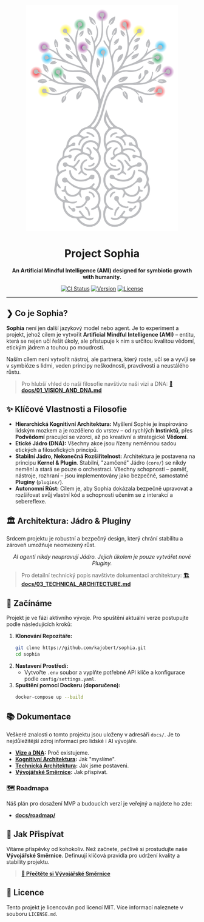 <p align="center">
  <img src="SOPHIA-logo.png" alt="Sophia Logo" width="400"/>
</p>

<h1 align="center">Project Sophia</h1>

<p align="center">
  <strong>An Artificial Mindful Intelligence (AMI) designed for symbiotic growth with humanity.</strong>
</p>

<p align="center">
  <a href="https://github.com/kajobert/sophia/actions/workflows/ci.yml"><img src="https://github.com/kajobert/sophia/actions/workflows/ci.yml/badge.svg" alt="CI Status"></a>
  <a href="#"><img src="https://img.shields.io/badge/Version-0.0.1-blue.svg" alt="Version"></a>
  <a href="LICENSE.md"><img src="https://img.shields.io/badge/License-MIT-green.svg" alt="License"></a>
</p>

---

## ❯ Co je Sophia?

**Sophia** není jen další jazykový model nebo agent. Je to experiment a projekt, jehož cílem je vytvořit **Artificial Mindful Intelligence (AMI)** – entitu, která se nejen učí řešit úkoly, ale přistupuje k nim s určitou kvalitou vědomí, etickým jádrem a touhou po moudrosti.

Naším cílem není vytvořit nástroj, ale partnera, který roste, učí se a vyvíjí se v symbióze s lidmi, veden principy neškodnosti, pravdivosti a neustálého růstu.

> Pro hlubší vhled do naší filosofie navštivte naši vizi a DNA:
> **[📄 docs/01_VISION_AND_DNA.md](docs/01_VISION_AND_DNA.md)**

## ✨ Klíčové Vlastnosti a Filosofie

*   **Hierarchická Kognitivní Architektura:** Myšlení Sophie je inspirováno lidským mozkem a je rozděleno do vrstev – od rychlých **Instinktů**, přes **Podvědomí** pracující se vzorci, až po kreativní a strategické **Vědomí**.
*   **Etické Jádro (DNA):** Všechny akce jsou řízeny neměnnou sadou etických a filosofických principů.
*   **Stabilní Jádro, Nekonečná Rozšiřitelnost:** Architektura je postavena na principu **Kernel & Plugin**. Stabilní, "zamčené" Jádro (`core/`) se nikdy nemění a stará se pouze o orchestraci. Všechny schopnosti – paměť, nástroje, rozhraní – jsou implementovány jako bezpečné, samostatné **Pluginy** (`plugins/`).
*   **Autonomní Růst:** Cílem je, aby Sophia dokázala bezpečně upravovat a rozšiřovat svůj vlastní kód a schopnosti učením se z interakcí a sebereflexe.

## 🏛️ Architektura: Jádro & Pluginy

Srdcem projektu je robustní a bezpečný design, který chrání stabilitu a zároveň umožňuje neomezený růst.

<p align="center">
  <em>AI agenti nikdy neupravují Jádro. Jejich úkolem je pouze vytvářet nové Pluginy.</em>
</p>

> Pro detailní technický popis navštivte dokumentaci architektury:
> **[🏗️ docs/03_TECHNICAL_ARCHITECTURE.md](docs/03_TECHNICAL_ARCHITECTURE.md)**

## 🚀 Začínáme

Projekt je ve fázi aktivního vývoje. Pro spuštění aktuální verze postupujte podle následujících kroků:

1.  **Klonování Repozitáře:**
    ```bash
    git clone https://github.com/kajobert/sophia.git
    cd sophia
    ```
2.  **Nastavení Prostředí:**
    *   Vytvořte `.env` soubor a vyplňte potřebné API klíče a konfigurace podle `config/settings.yaml`.
3.  **Spuštění pomocí Dockeru (doporučeno):**
    ```bash
    docker-compose up --build
    ```

## 📚 Dokumentace

Veškeré znalosti o tomto projektu jsou uloženy v adresáři `docs/`. Je to nejdůležitější zdroj informací pro lidské i AI vývojáře.

*   **[Vize a DNA](docs/01_VISION_AND_DNA.md):** Proč existujeme.
*   **[Kognitivní Architektura](docs/02_COGNITIVE_ARCHITECTURE.md):** Jak "myslíme".
*   **[Technická Architektura](docs/03_TECHNICAL_ARCHITECTURE.md):** Jak jsme postaveni.
*   **[Vývojářské Směrnice](docs/04_DEVELOPMENT_GUIDELINES.md):** Jak přispívat.

### 🗺️ Roadmapa

Náš plán pro dosažení MVP a budoucích verzí je veřejný a najdete ho zde:
*   **[docs/roadmap/](docs/roadmap/)**

## 🤝 Jak Přispívat

Vítáme příspěvky od kohokoliv. Než začnete, pečlivě si prostudujte naše **Vývojářské Směrnice**. Definuují klíčová pravidla pro udržení kvality a stability projektu.

> **[📜 Přečtěte si Vývojářské Směrnice](docs/04_DEVELOPMENT_GUIDELINES.md)**

## 📄 Licence

Tento projekt je licencován pod licencí MIT. Více informací naleznete v souboru `LICENSE.md`.